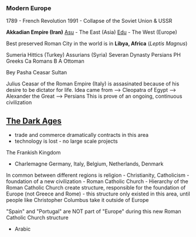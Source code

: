 ### Modern Europe
1789 - French Revolution
1991 - Collapse of the Soviet Union & USSR

**Akkadian Empire (Iran)**
<u>Asu</u> - The East (Asia)
<u>Edu</u> - The West (Europe)

Best preserved Roman City in the world is in **Libya, Africa** (*Leptis Magnus*)

Sumeria
Hittics (Turkey)
Assurians (Syria)
	Severan Dynasty
Persians 
PH
Greeks
Ca
Romans
B
A
Ottoman

Bey
Pasha
Ceasar
Sultan

Julius Ceasar of the Roman Empire (Italy) is assasinated because of his desire to be dictator for life. Idea came from --> Cleopatra of Egypt -->  Alexander the Great --> Persians
This is prove of an ongoing, continuous civilization

 <u>The Dark Ages</u>
- 
- trade and commerce dramatically contracts in this area
- technology is lost - no large scale projects

The Frankish Kingdom
- Charlemagne
Germany, Italy, Belgium, Netherlands, Denmark

In common between different regions is religion - Christianity, Catholicism
	- foundation of a new civilization
	- Roman Catholic Church
	- Hierarchy of the Roman Catholic Church create structure, responsible for the foundation of Europe (not Greece and Rome)
	- this structure only existed in this area, until people like Christopher Columbus take it outside of Europe

"Spain" and "Portugal" are NOT part of "Europe" during this new Roman Catholic Church structure
- Arabic 